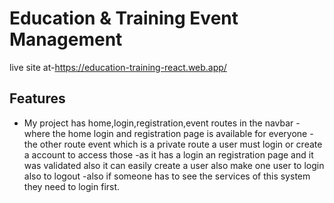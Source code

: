 
# Education & Training Event Management

live site at-https://education-training-react.web.app/



## Features

- My project has home,login,registration,event routes in the navbar
-where the home login and registration page is available for everyone 
-the other route event which is a private route a user must login or create a account to access those
-as it has a login an registration page and it was validated also it can easily create a user also make one user to login also to logout
-also if someone has to see the services of this system they need to login first.

